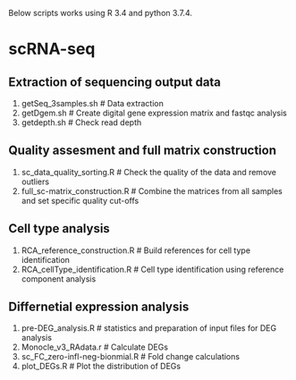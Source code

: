 Below scripts works using R 3.4 and python 3.7.4. 

# scRNA-seq
## Extraction of sequencing output data

1. getSeq_3samples.sh # Data extraction
2. getDgem.sh # Create digital gene expression matrix and fastqc analysis
3. getdepth.sh # Check read depth

## Quality assesment and full matrix construction

1. sc_data_quality_sorting.R # Check the quality of the data and remove outliers
2. full_sc-matrix_construction.R # Combine the matrices from all samples and set specific quality cut-offs

## Cell type analysis

1. RCA_reference_construction.R # Build references for cell type identification
2. RCA_cellType_identification.R # Cell type identification using reference component analysis

## Differnetial expression analysis 

1. pre-DEG_analysis.R # statistics and preparation of input files for DEG analysis  
2. Monocle_v3_RAdata.r # Calculate DEGs
3. sc_FC_zero-infl-neg-bionmial.R # Fold change calculations
4. plot_DEGs.R # Plot the distribution of DEGs

